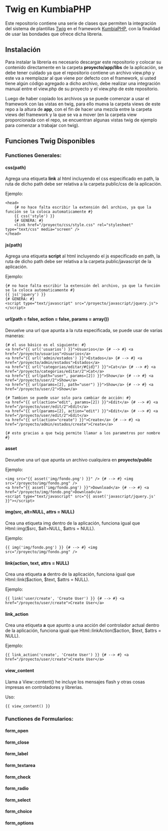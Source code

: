 # Twig en KumbiaPHP

Este repositorio contiene una serie de clases que permiten la integración del sistema de plantillas [Twig](http://twig.sensiolabs.org/) en el framework [KumbiaPHP](http://www.kumbiaphp.com/), con la finalidad de usar las bondades que ofrece dicha libreria.

## Instalación

Para instalar la libreria es necesario descargar este repositorio y colocar su contenido directamente en la carpeta **proyecto/app/libs** de la aplicación, se debe tener cuidado ya que el repositorio contiene un archivo view.php y este va a reemplazar al que viene por defecto con el framework, si usted tiene algún código agregado a dicho archivo, debe realizar una integración manual entre el view.php de su proyecto y el view.php de este repositorio.

Luego de haber copiado los archivos ya se puede comenzar a usar el framework con las vistas en twig, para ello mueva la carpeta views de este repo a la altura de **app**, con el fin de hacer una mezcla entre la carpeta views del framework y la que se va a mover (en la carpeta view proporcionada con el repo, se encuentran algunas vistas twig de ejemplo para comenzar a trabajar con twig).

## Funciones Twig Disponibles

### Functiones Generales:

#### css(path)

Agrega una etiqueta **link** al html incluyendo el css especificado en path, la ruta de dicho path debe ser relativa a la carpeta public/css de la aplicación.

Ejemplo:

```html+jinja
<head>
    {# no hace falta escribir la extensión del archivo, ya que la función se la coloca automaticamente #}
    {{ css('style') }}
    {# GENERA: #}
    <link href="/proyecto/css/style.css" rel="stylesheet" type="text/css" media="screen" />
</head>
``` 

#### js(path)

Agrega una etiqueta **script** al html incluyendo el js especificado en path, la ruta de dicho path debe ser relativa a la carpeta public/javascript de la aplicación.

Ejemplo:

```html+jinja
{# no hace falta escribir la extensión del archivo, ya que la función se la coloca automaticamente #}
{{ js('jquery') }}
{# GENERA: #}
<script type="text/javascript" src="/proyecto/javascript/jquery.js"></script>
```

#### url(path = false, action = false, params = array())

Devuelve una url que apunta a la ruta especificada, se puede usar de varias maneras:

```html+jinja
{# el uso básico es el siguiente: #}
<a href="{{ url('usuarios') }}">Usuarios</a> {# --> #} <a href="/proyecto/usuarios">Usuarios</a>
<a href="{{ url('admin/estados') }}">Estados</a> {# --> #} <a href="/proyecto/admin/estados">Estados</a>
<a href="{{ url("categorias/editar/#{id}") }}">Cat</a> {# --> #} <a href="/proyecto/categorias/editar/2">Cat</a>
<a href="{{ url(path="user", params=[2]) }}">Show</a> {# --> #} <a href="/proyecto/user/2">Show</a>
<a href="{{ url(params=[2], path="user") }}">Show</a> {# --> #} <a href="/proyecto/user/2">Show</a>

{# Tambien se puede usar solo para cambiar de acción: #}
<a href="{{ url(action="edit", params=[2]) }}">Edit</a> {# --> #} <a href="/proyecto/user/edit/2">Edit</a>
<a href="{{ url(params=[2], action="edit") }}">Edit</a> {# --> #} <a href="/proyecto/user/edit/2">Edit</a>
<a href="{{ url(action="create") }}">Create</a> {# --> #} <a href="/proyecto/admin/estados/create">Create</a>

{# esto gracias a que twig permite llamar a los parametros por nombre #}
```

#### asset

Devuelve una url que apunta un archivo cualquiera en **proyecto/public**

Ejemplo:

```html+jinja
<img src="{{ asset('img/fondo.png') }}" /> {# --> #} <img src="/proyecto/img/fondo.png" />
<a href="{{ asset('img/fondo.png') }}">Download</a> {# --> #} <a href="/proyecto/img/fondo.png">Download</a>
<script type="text/javascript" src="{{ asset('javascript/jquery.js' }}"></script>
```

#### img(src, alt=NULL, attrs = NULL)

Crea una etiqueta img dentro de la aplicación, funciona igual que Html::img($src, $alt=NULL, $attrs = NULL).

Ejemplo:

```html+jinja
{{ img('img/fondo.png') }} {# --> #} <img src="/proyecto/img/fondo.png" />
```

#### link(action, text, attrs = NULL)

Crea una etiqueta **a** dentro de la aplicación, funciona igual que Html::link($action, $text, $attrs = NULL).

Ejemplo:

```html+jinja
{{ link('user/create', 'Create User') }} {# --> #} <a href="/proyecto/user/create">Create User</a>
```

#### link_action

Crea una etiqueta **a** que apunto a una acción del controlador actual dentro de la aplicación, funciona igual que Html::linkAction($action, $text, $attrs = NULL).

Ejemplo:

```html+jinja
{{ link_action('create', 'Create User') }} {# --> #} <a href="/proyecto/user/create">Create User</a>
```

#### view_content

Llama a View::content() he incluye los mensajes flash y otras cosas impresas en controladores y librerias.

Uso:

```html+jinja
{{ view_content() }}
```

### Functiones de Formularios:

#### form_open

#### form_close

#### form_label

#### form_textarea

#### form_check

#### form_radio

#### form_select

#### form_choice

#### form_options

